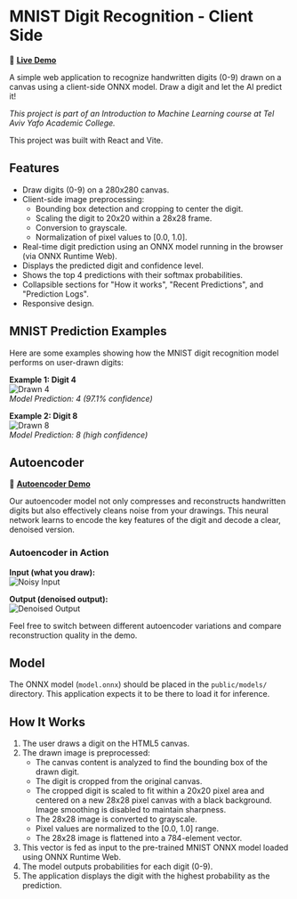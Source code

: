 # MNIST Digit Recognition - Client Side

🔗 **[Live Demo](https://renanbazinin.github.io/MNIST-Client-Side/)**

A simple web application to recognize handwritten digits (0-9) drawn on a canvas using a client-side ONNX model. Draw a digit and let the AI predict it!

*This project is part of an Introduction to Machine Learning course at Tel Aviv Yafo Academic College.*

This project was built with React and Vite.

## Features

*   Draw digits (0-9) on a 280x280 canvas.
*   Client-side image preprocessing:
    *   Bounding box detection and cropping to center the digit.
    *   Scaling the digit to 20x20 within a 28x28 frame.
    *   Conversion to grayscale.
    *   Normalization of pixel values to [0.0, 1.0].
*   Real-time digit prediction using an ONNX model running in the browser (via ONNX Runtime Web).
*   Displays the predicted digit and confidence level.
*   Shows the top 4 predictions with their softmax probabilities.
*   Collapsible sections for "How it works", "Recent Predictions", and "Prediction Logs".
*   Responsive design.


## MNIST Prediction Examples
Here are some examples showing how the MNIST digit recognition model performs on user-drawn digits:

**Example 1: Digit 4**  
![Drawn 4](https://i.imgur.com/SVTWjOY.png)  
_Model Prediction: 4 (97.1% confidence)_

**Example 2: Digit 8**  
![Drawn 8](https://i.imgur.com/KN4SI34.png)  
_Model Prediction: 8 (high confidence)_



## Autoencoder

🔗 **[Autoencoder Demo](https://renanbazinin.github.io/MNIST-Client-Side/#/encoder)**

Our autoencoder model not only compresses and reconstructs handwritten digits but also effectively cleans noise from your drawings. This neural network learns to encode the key features of the digit and decode a clear, denoised version.

### Autoencoder in Action
**Input (what you draw):**  
![Noisy Input](https://i.imgur.com/zSvrVLz.png)  

**Output (denoised output):**  
![Denoised Output](https://i.imgur.com/7oOhWwp.png)

Feel free to switch between different autoencoder variations and compare reconstruction quality in the demo.




## Model

The ONNX model (`model.onnx`) should be placed in the `public/models/` directory. This application expects it to be there to load it for inference.

## How It Works

1.  The user draws a digit on the HTML5 canvas.
2.  The drawn image is preprocessed:
    *   The canvas content is analyzed to find the bounding box of the drawn digit.
    *   The digit is cropped from the original canvas.
    *   The cropped digit is scaled to fit within a 20x20 pixel area and centered on a new 28x28 pixel canvas with a black background. Image smoothing is disabled to maintain sharpness.
    *   The 28x28 image is converted to grayscale.
    *   Pixel values are normalized to the [0.0, 1.0] range.
    *   The 28x28 image is flattened into a 784-element vector.
3.  This vector is fed as input to the pre-trained MNIST ONNX model loaded using ONNX Runtime Web.
4.  The model outputs probabilities for each digit (0-9).
5.  The application displays the digit with the highest probability as the prediction.

